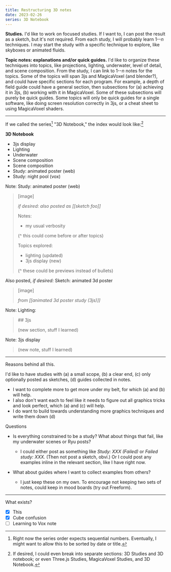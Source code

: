 ```yaml
---
title: Restructuring 3D notes
date: 2023-02-26
series: 3D Notebook
---
```


**Studies.** I'd like to work on focused studies. If I want to, I can post the result as a sketch, but it's not required. From each study, I will probably learn 1--_n_ techniques. I may start the study with a specific technique to explore, like skyboxes or animated fluids.

**Topic notes: explanations and/or quick guides.** I'd like to organize these techniques into topics, like projections, lighting, underwater, level of detail, and scene composition. From the study, I can link to 1--_n_ notes for the topics. Some of the topics will span 3js and MagicaVoxel (and blender?), and could have specific sections for each program. For example, a depth of field guide could have a general section, then subsections for (a) achieving it in 3js, (b) working with it in MagicaVoxel. Some of these subsections will purely be quick guides. Some topics will only be quick guides for a single software, like doing screen resolution correctly in 3js, or a cheat sheet to using MagicaVoxel shaders.

---

If we called the series[^seriesorder] "3D Notebook," the index would look like:[^breakup]

[^seriesorder]: Right now the series order expects sequential numbers. Eventually, I might want to allow this to be sorted by date or title.

[^breakup]: If desired, I could even break into separate sections: 3D Studies and 3D notebook; or even Three.js Studies, MagicaVoxel Studies, and 3D Notebook.

**3D Notebook**
- 3js display
- Lighting
- Underwater
- Scene composition
- Scene composition
- Study: animated poster (web)
- Study: night pool (vox)

Note: Study: animated poster (web)
>
> [image]
>
> _if desired: also posted as [[sketch foo]]_
>
> Notes:
> - my usual verbosity
>
> (^ this could come before or after topics)
>
> Topics explored:
> - lighting (updated)
> - 3js display (new)
>
> (^ these could be previews instead of bullets)

Also posted, _if desired:_ Sketch: animated 3d poster
>
> [image]
>
> _from [[animated 3d poster study (3js)]]_

Note: Lighting:
> \#\# 3js
>
> (new section, stuff I learned)

Note: 3js display
> (new note, stuff I learned)

---

Reasons behind all this.

I'd like to have studies with (a) a small scope, (b) a clear end, (c) only optionally posted as sketches, (d) guides collected in notes.
- I want to complete more to get more under my belt, for which (a) and (b) will help.
- I also don't want each to feel like it needs to figure out all graphics tricks and look perfect, which (a) and (c) will help.
- I do want to build towards understanding more graphics techniques and write them down (d)

Questions

- Is everything constrained to be a study? What about things that fail, like my underwater scenes or Ryu posts?

    - I could either post as something like _Study: XXX (Failed)_ or _Failed study: XXX._ (Then not post a sketch, obvi.) Or I could post any examples inline in the relevant section, like I have right now.

- What about guides where I want to collect examples from others?

    - I just keep these on my own. To encourage not keeping two sets of notes, could keep in mood boards (try out Freeform).

---

What exists?

- [x] This
- [x] Cube confusion
- [ ] Learning to Vox note
